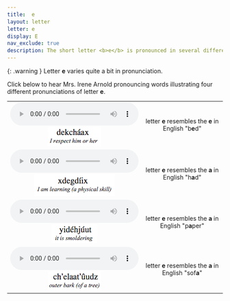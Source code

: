 ```yaml
---
title:  e
layout: letter
letter: e 
display: E 
nav_exclude: true
description: The short letter <b>e</b> is pronounced in several different ways. In some cases it has the same sound as long <b>ee</b>, only shorter in duration. However, in other cases short <b>e</b> has a different pronunciation, as demonstrated below. 
---
```



{: .warning }
Letter **e** varies quite a bit in pronunciation. 

Click below to hear Mrs. Irene Arnold pronouncing words illustrating four different pronunciations of letter <b>e</b>.

<table>
<tr>
<td align="center">
<audio controls src="/assets/audio/dekcha1ax.mp3" type="audio/mpeg">Your browser does not support the audio element.</audio><br/>
<img src="/assets/gif/dekcha1ax.gif" border="0">
</td>
<td align="center">letter <b>e</b> resembles the <b>e</b> in English "b<b>e</b>d" </td>
<tr>
<td align="center">
<audio controls src="/assets/audio/xdegdi1ix.mp3" type="audio/mpeg">Your browser does not support the audio element.</audio><br/>
<img src="/assets/gif/xdegdi1ix.gif" border="0">
</td>
<td align="center">letter <b>e</b> resembles the <b>a</b> in English "h<b>a</b>d" </td>
</tr>
<tr>
<td align="center">
<audio controls src="/assets/audio/yidehjut.mp3" type="audio/mpeg">Your browser does not support the audio element.</audio><br/>
<img src="/assets/gif/yide1hju1ut.gif" border="0">
</td>
<td align="center">letter <b>e</b> resembles the <b>a</b> in English "p<b>a</b>per" </td>
</tr>
<td align="center">
<audio controls src="/assets/audio/ch'elaat'u3udz.mp3" type="audio/mpeg">Your browser does not support the audio element.</audio><br/>
<img src="/assets/gif/chqelaatqu3udz.gif" border="0">
</td>
<td align="center">letter <b>e</b> resembles the <b>a</b> in English "sof<b>a</b>" </td>
</tr>
</table>



